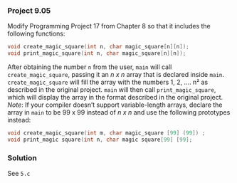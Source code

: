 ### Project 9.05
Modify Programming Project 17 from Chapter 8 so that it includes the following functions:
```c
void create_magic_square(int n, char magic_square[n][n]);
void print_magic_square(int n, char magic_square[n][n]);
```
After obtaining the number `n` from the user, `main` will call `create_magic_square`,
passing it an *n x n* array that is declared inside `main`. `create_magic_square` will fill
the array with the numbers 1, 2, .... n² as described in the original project. `main` will then call `print_magic_square`, which will display the array in the format described in the
original project. *Note*: If your compiler doesn’t support variable-length arrays, declare the array in `main` to be 99 x 99 instead of *n x n* and use the following prototypes instead:
```c
void create_magic_square(int m, char magic_square [99] (99]) ;
void print_magic square(int n, char magic square[99] [99];
```

### Solution
See `5.c`
